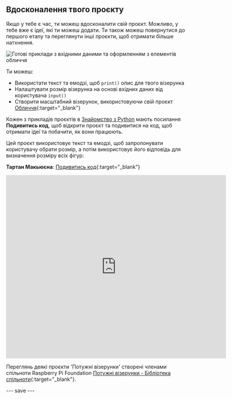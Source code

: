 ## Вдосконалення твого проєкту

Якщо у тебе є час, ти можеш вдосконалити свій проєкт. Можливо, у тебе вже є ідеї, які ти можеш додати. Ти також можеш повернутися до першого етапу та переглянути інші проєкти, щоб отримати більше натхнення.

![Готові приклади з вхідними даними та оформленням з елементів обличчя](images/upgrade.gif)

Ти можеш:
- Використати текст та емодзі, щоб `print()` опис для твого візерунка
- Налаштувати розмір візерунка на основі вхідних даних від користувача `input()`
- Створити масштабний візерунок, використовуючи свій проєкт [Обличчя](https://projects.raspberrypi.org/uk-UA/projects/make-a-face){:target="_blank"}

Кожен з прикладів проєктів в [Знайомство з Python](.) мають посилання **Подивитись код**, щоб відкрити проєкт та подивитися на код, щоб отримати ідеї та побачити, як вони працюють.

Цей проєкт використовує текст та емодзі, щоб запропонувати користувачу обрати розмір, а потім використовує його відповідь для визначення розміру всіх фігур:

**Тартан Макьюєна**: [Подивитись код](https://trinket.io/python/6dd98dd8e1){:target="_blank"}
<div class="trinket">
  <iframe src="https://trinket.io/embed/python/6dd98dd8e1?outputOnly=true&start=result" width="600" height="500" frameborder="0" marginwidth="0" marginheight="0" allowfullscreen>
  </iframe>
</div>

Переглянь деякі проєкти 'Потужні візерунки' створені членами спільноти Raspberry Pi Foundation [Потужні візерунки - Бібліотека спільноти](https://wke.lt/w/s/yyNPQT){:target="_blank"}.

--- save ---

